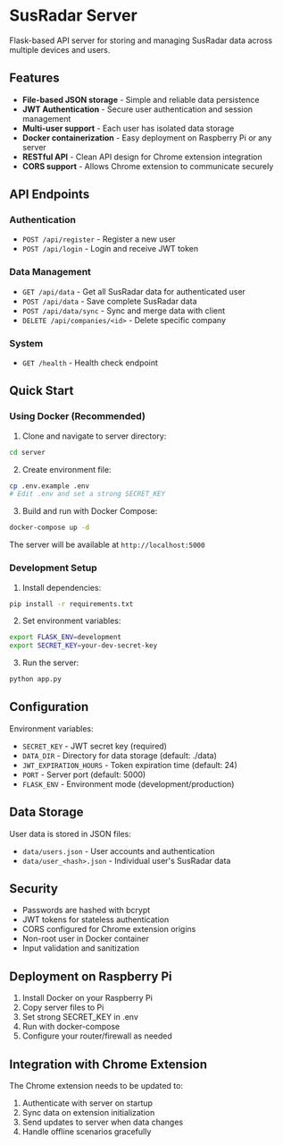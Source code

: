 # SusRadar Server

Flask-based API server for storing and managing SusRadar data across multiple devices and users.

## Features

- **File-based JSON storage** - Simple and reliable data persistence
- **JWT Authentication** - Secure user authentication and session management
- **Multi-user support** - Each user has isolated data storage
- **Docker containerization** - Easy deployment on Raspberry Pi or any server
- **RESTful API** - Clean API design for Chrome extension integration
- **CORS support** - Allows Chrome extension to communicate securely

## API Endpoints

### Authentication
- `POST /api/register` - Register a new user
- `POST /api/login` - Login and receive JWT token

### Data Management
- `GET /api/data` - Get all SusRadar data for authenticated user
- `POST /api/data` - Save complete SusRadar data
- `POST /api/data/sync` - Sync and merge data with client
- `DELETE /api/companies/<id>` - Delete specific company

### System
- `GET /health` - Health check endpoint

## Quick Start

### Using Docker (Recommended)

1. Clone and navigate to server directory:
```bash
cd server
```

2. Create environment file:
```bash
cp .env.example .env
# Edit .env and set a strong SECRET_KEY
```

3. Build and run with Docker Compose:
```bash
docker-compose up -d
```

The server will be available at `http://localhost:5000`

### Development Setup

1. Install dependencies:
```bash
pip install -r requirements.txt
```

2. Set environment variables:
```bash
export FLASK_ENV=development
export SECRET_KEY=your-dev-secret-key
```

3. Run the server:
```bash
python app.py
```

## Configuration

Environment variables:

- `SECRET_KEY` - JWT secret key (required)
- `DATA_DIR` - Directory for data storage (default: ./data)
- `JWT_EXPIRATION_HOURS` - Token expiration time (default: 24)
- `PORT` - Server port (default: 5000)
- `FLASK_ENV` - Environment mode (development/production)

## Data Storage

User data is stored in JSON files:
- `data/users.json` - User accounts and authentication
- `data/user_<hash>.json` - Individual user's SusRadar data

## Security

- Passwords are hashed with bcrypt
- JWT tokens for stateless authentication
- CORS configured for Chrome extension origins
- Non-root user in Docker container
- Input validation and sanitization

## Deployment on Raspberry Pi

1. Install Docker on your Raspberry Pi
2. Copy server files to Pi
3. Set strong SECRET_KEY in .env
4. Run with docker-compose
5. Configure your router/firewall as needed

## Integration with Chrome Extension

The Chrome extension needs to be updated to:
1. Authenticate with server on startup
2. Sync data on extension initialization
3. Send updates to server when data changes
4. Handle offline scenarios gracefully